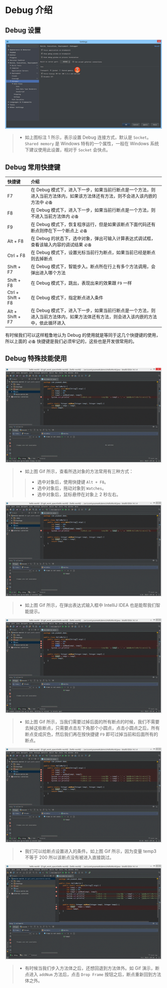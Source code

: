 # Debug 介绍

## Debug 设置

![Debug 设置](images/xxiii-a-debug-settings-1.jpg)

> * 如上图标注 1 所示，表示设置 Debug 连接方式，默认是 `Socket`。`Shared memory` 是 Windows 特有的一个属性，一般在 Windows 系统下建议使用此设置，相对于 `Socket` 会快点。


## Debug 常用快捷键

|快捷键|介绍|
|:---------|:---------|
|F7|在 Debug 模式下，进入下一步，如果当前行断点是一个方法，则进入当前方法体内，如果该方法体还有方法，则不会进入该内嵌的方法中 `必备`|
|F8|在 Debug 模式下，进入下一步，如果当前行断点是一个方法，则不进入当前方法体内 `必备`|
|F9|在 Debug 模式下，恢复程序运行，但是如果该断点下面代码还有断点则停在下一个断点上 `必备`|
|Alt + F8|在 Debug 的状态下，选中对象，弹出可输入计算表达式调试框，查看该输入内容的调试结果 `必备`|
|Ctrl + F8|在 Debug 模式下，设置光标当前行为断点，如果当前已经是断点则去掉断点|
|Shift + F7|在 Debug 模式下，智能步入。断点所在行上有多个方法调用，会弹出进入哪个方法|
|Shift + F8|在 Debug 模式下，跳出，表现出来的效果跟 `F9` 一样|
|Ctrl + Shift + F8|在 Debug 模式下，指定断点进入条件|
|Alt + Shift + F7|在 Debug 模式下，进入下一步，如果当前行断点是一个方法，则进入当前方法体内，如果方法体还有方法，则会进入该内嵌的方法中，依此循环进入|

有时候我们可以这样粗鲁地认为 Debug 的使用就是等同于这几个快捷键的使用，所以上面的 `必备` 快捷键是我们必须牢记的，这些也是开发很常用的。 

## Debug 特殊技能使用


![Debug 特殊技能使用](images/xxiii-b-debug-use-1.gif)

> * 如上图 Gif 所示，查看所选对象的方法常用有三种方式：
>> * 选中对象后，使用快捷键 `Alt + F8`。 
>> * 选中对象后，拖动对象到 `Watches`。 
>> * 选中对象后，鼠标悬停在对象上 2 秒左右。 

![Debug 特殊技能使用](images/xxiii-b-debug-use-2.gif)

> * 如上图 Gif 所示，在弹出表达式输入框中 IntelliJ IDEA 也是能帮我们智能提示。

![Debug 特殊技能使用](images/xxiii-b-debug-use-3.gif)

> * 如上图 Gif 所示，当我们需要过掉后面的所有断点的时候，我们不需要去掉这些断点，只需要点击左下角那个小圆点，点击小圆点之后，所有断点变成灰色，然后我们再在按快捷键 `F9` 即可过掉当前和后面所有的断点。

![Debug 特殊技能使用](images/xxiii-b-debug-use-4.gif)

> * 我们可以给断点设置进入的条件。如上图 Gif 所示，因为变量 temp3 不等于 200 所以该断点没有被进入直接跳过。

![Debug 特殊技能使用](images/xxiii-b-debug-use-5.gif)

> * 有时候当我们步入方法体之后，还想回退到方法体外。如 Gif 演示，断点进入 `addNum` 方法后，点击 `Drop Frame` 按钮之后，断点重新回到方法体之外。